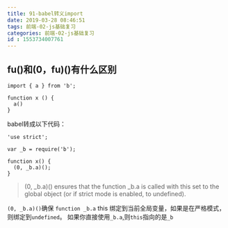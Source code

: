 ```yaml
---
title: 91-babel转义import
date: 2019-03-28 08:46:51
tags: 前端-02-js基础复习
categories: 前端-02-js基础复习
id : 1553734007761
---
```


## fu()和(0，fu)()有什么区别

```
import { a } from 'b';

function x () {
  a()
}
```
babel转成以下代码：

```
'use strict';

var _b = require('b');

function x() {
  (0, _b.a)();
}
```
> (0, _b.a)() ensures that the function _b.a is called with this set to the global object (or if strict mode is enabled, to undefined). 

`(0, _b.a)()`确保 `function _b.a` this 绑定到当前全局变量，如果是在严格模式，则绑定到`undefined`。 如果你直接使用`_b.a`,则`this`指向的是`_b`